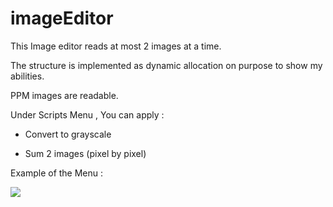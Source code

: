 # imageEditor

This Image editor reads at most 2 images at a time.

The structure is implemented as dynamic allocation on purpose to show my abilities.

PPM images are readable.

Under Scripts Menu , You can apply : 


- Convert to grayscale

- Sum 2 images (pixel by pixel)


Example of the Menu :

<img src = "https://github.com/dbasibuyuk/ImageEditor/blob/master/menuExample.png?raw=true">
